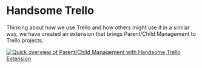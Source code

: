 # Handsome Trello

Thinking about how we use Trello and how others might use it in a similar way, we have created an extension that brings Parent/Child Management to Trello projects.

[![Quick overview of Parent/Child Management with Handsome Trello Extension][2]][1]

  [1]: https://youtu.be/L9jBXZXmbBY
  [2]: http://cl.ly/image/2E2a1a1y2K0x/handsome_trello_preview.png
